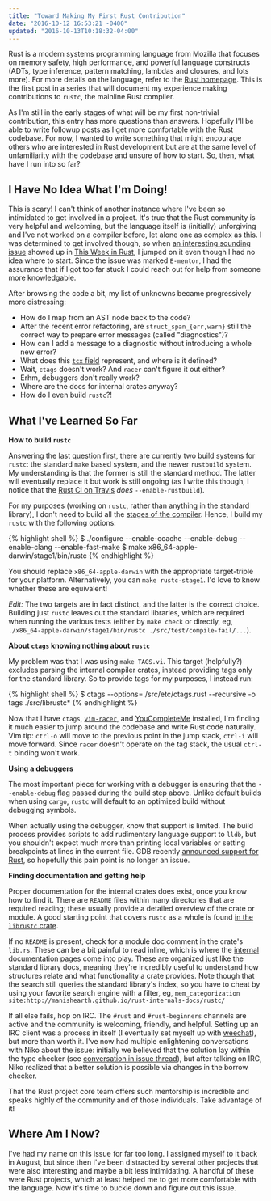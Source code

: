 ```yaml
---
title: "Toward Making My First Rust Contribution"
date: "2016-10-12 16:53:21 -0400"
updated: "2016-10-13T10:18:32-04:00"
---
```


Rust is a modern systems programming language from Mozilla that focuses on
memory safety, high performance, and powerful language constructs (ADTs, type
inference, pattern matching, lambdas and closures, and lots more). For more
details on the language, refer to the [Rust homepage][rust]. This is the first
post in a series that will document my experience making contributions to
`rustc`, the mainline Rust compiler.

As I'm still in the early stages of what will be my first non-trivial
contribution, this entry has more questions than answers. Hopefully I'll be able
to write followup posts as I get more comfortable with the Rust codebase. For
now, I wanted to write something that might encourage others who are interested
in Rust development but are at the same level of unfamiliarity with the codebase
and unsure of how to start. So, then, what have I run into so far?

## I Have No Idea What I'm Doing!

This is scary! I can't think of another instance where I've been so intimidated
to get involved in a project. It's true that the Rust community is very helpful
and welcoming, but the language itself is (initially) unforgiving and I've not
worked on a compiler before, let alone one as complex as this. I was determined
to get involved though, so when [an interesting sounding issue][issue] showed up
in [This Week in Rust][twir], I jumped on it even though I had no idea where to
start. Since the issue was marked `E-mentor`, I had the assurance that if I got
too far stuck I could reach out for help from someone more knowledgable.

After browsing the code a bit, my list of unknowns became progressively more
distressing:

* How do I map from an AST node back to the code?
* After the recent error refactoring, are `struct_span_{err,warn}` still the
  correct way to prepare error messages (called "diagnostics")?
* How can I add a message to a diagnostic without introducing a whole new error?
* What does this [`tcx` field][tcx] represent, and where is it defined?
* Wait, `ctags` doesn't work? And `racer` can't figure it out either?
* Erhm, debuggers don't really work?
* Where are the docs for internal crates anyway?
* How do I even build `rustc`?!

## What I've Learned So Far

**How to build `rustc`**

Answering the last question first, there are currently two build systems for
`rustc`: the standard `make` based system, and the newer `rustbuild` system. My
understanding is that the former is still the standard method. The latter will
eventually replace it but work is still ongoing (as I write this though, I notice
that the [Rust CI on Travis][travisci] *does* `--enable-rustbuild`).

For my purposes (working on `rustc`, rather than anything in the standard
library), I don't need to build all the [stages of the compiler][rustcstages].
Hence, I build my `rustc` with the following options:

{% highlight shell %}
$ ./configure --enable-ccache --enable-debug --enable-clang --enable-fast-make
$ make x86_64-apple-darwin/stage1/bin/rustc
{% endhighlight %}

You should replace `x86_64-apple-darwin` with the appropriate target-triple for
your platform. Alternatively, you can `make rustc-stage1`. I'd love to know
whether these are equivalent!

*Edit:* The two targets are in fact distinct, and the latter is the correct
choice. Building just `rustc` leaves out the standard libraries, which are
required when running the various tests (either by `make check` or directly, eg,
`./x86_64-apple-darwin/stage1/bin/rustc ./src/test/compile-fail/...`).

**About `ctags` knowing nothing about `rustc`**

My problem was that I was using `make TAGS.vi`. This target (helpfully?)
excludes parsing the internal compiler crates, instead providing tags only for
the standard library. So to provide tags for my purposes, I instead run:

{% highlight shell %}
$ ctags --options=./src/etc/ctags.rust --recursive -o tags ./src/librustc*
{% endhighlight %}

Now that I have `ctags`, [`vim-racer`][racer], and [YouCompleteMe][ycm]
installed, I'm finding it much easier to jump around the codebase and write Rust
code naturally. Vim tip: `ctrl-o` will move to the previous point in the jump
stack, `ctrl-i` will move forward. Since `racer` doesn't operate on the tag
stack, the usual `ctrl-t` binding won't work.

**Using a debuggers**

The most important piece for working with a debugger is ensuring that the
`--enable-debug` flag passed during the build step above. Unlike default builds
when using `cargo`, `rustc` will default to an optimized build without debugging
symbols.

When actually using the debugger, know that support is limited. The build
process provides scripts to add rudimentary language support to `lldb`, but you
shouldn't expect much more than printing local variables or setting breakpoints
at lines in the current file. GDB recently [announced support for Rust][gdb],
so hopefully this pain point is no longer an issue.

**Finding documentation and getting help**

Proper documentation for the internal crates does exist, once you know how to
find it. There are `README` files within many directories that are required
reading; these usually provide a detailed overview of the crate or module. A
good starting point that covers `rustc` as a whole is found [in the `librustc`
crate][readme].

If no `README` is present, check for a module doc comment in the crate's
`lib.rs`.  These can be a bit painful to read inline, which is where the
[internal documentation][rustcdocs] pages come into play. These are organized
just like the standard library docs, meaning they're incredibly useful to
understand how structures relate and what functionality a crate provides. Note
though that the search still queries the standard library's index, so you have
to cheat by using your favorite search engine with a filter, eg,
`mem_categorization site:http://manishearth.github.io/rust-internals-docs/rustc/`

If all else fails, hop on IRC. The `#rust` and `#rust-beginners` channels are
active and the community is welcoming, friendly, and helpful. Setting up an IRC
client was a process in itself (I eventually set myself up with [weechat]), but
more than worth it. I've now had multiple enlightening conversations with Niko
about the issue: initially we believed that the solution lay within the type
checker (see [conversation in issue thread][conversation]), but after talking on
IRC, Niko realized that a better solution is possible via changes in the borrow
checker.

That the Rust project core team offers such mentorship is incredible and speaks
highly of the community and of those individuals. Take advantage of it!

## Where Am I Now?

I've had my name on this issue for far too long. I assigned myself to it back in
August, but since then I've been distracted by several other projects that were
also interesting and maybe a bit less intimidating. A handful of these were Rust
projects, which at least helped me to get more comfortable with the language.
Now it's time to buckle down and figure out this issue.

[rust]: https://rust-lang.org
[issue]: https://github.com/rust-lang/rust/issues/28419
[twir]: https://this-week-in-rust.org/
[tcx]: https://github.com/rust-lang/rust/blob/9cb01365eed598811aef847a8ee414dab576f3c8/src/librustc_typeck/check/autoderef.rs#L198
[travisci]: https://travis-ci.org/rust-lang/rust/
[racer]: https://github.com/racer-rust/vim-racer
[ycm]: https://github.com/Valloric/YouCompleteMe
[rustcstages]: https://github.com/rust-lang/rust/blob/9cb01365eed598811aef847a8ee414dab576f3c8/Makefile.in#L149,L159
[gdb]: https://sourceware.org/gdb/current/onlinedocs/gdb/Rust.html#Rust
[rustcdocs]: http://manishearth.github.io/rust-internals-docs/rustc/index.html
[readme]: https://github.com/rust-lang/rust/tree/master/src/librustc#readme
[weechat]: https://weechat.org/
[conversation]: https://github.com/rust-lang/rust/issues/28419#issuecomment-242909711
